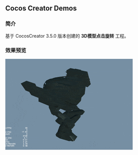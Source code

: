 ## Cocos Creator Demos

### 简介
基于 CocosCreator 3.5.0 版本创建的 **3D模型点击旋转** 工程。

### 效果预览
![image](../../../gif/202201/2022012086.gif)